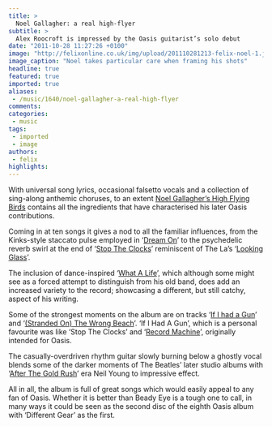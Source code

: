 ```yaml
---
title: >
  Noel Gallagher: a real high-flyer
subtitle: >
  Alex Roocroft is impressed by the Oasis guitarist’s solo debut
date: "2011-10-28 11:27:26 +0100"
image: "http://felixonline.co.uk/img/upload/201110281213-felix-noel-1.jpg"
image_caption: "Noel takes particular care when framing his shots"
headline: true
featured: true
imported: true
aliases:
 - /music/1640/noel-gallagher-a-real-high-flyer
comments:
categories:
 - music
tags:
 - imported
 - image
authors:
 - felix
highlights:
---
```


With universal song lyrics, occasional falsetto vocals and a collection of sing-along anthemic choruses, to an extent [Noel Gallagher’s High Flying Birds](http://www.youtube.com/watch?v=kFx_IniNjfE) contains all the ingredients that have characterised his later Oasis contributions.

Coming in at ten songs it gives a nod to all the familiar influences, from the Kinks-style staccato pulse employed in ‘[Dream On](http://www.youtube.com/watch?v=IDdBCmPr0bI)’ to the psychedelic reverb swirl at the end of ‘[Stop The Clocks](http://www.youtube.com/watch?v=WaWD_-0sjOA)’ reminiscent of The La’s ‘[Looking Glass](http://www.youtube.com/watch?v=wjo9CwDKRls)’.

The inclusion of dance-inspired ‘[What A Life](http://www.youtube.com/watch?v=SJGcf5FFMrw)’, which although some might see as a forced attempt to distinguish from his old band, does add an increased variety to the record; showcasing a different, but still catchy, aspect of his writing.

Some of the strongest moments on the album are on tracks ‘[If I had a Gun](http://www.youtube.com/watch?v=AFQkDvrMc1A)’ and ‘[(Stranded On) The Wrong Beach](http://www.youtube.com/watch?v=fYvBMF-6NJc)’. ‘If I Had A Gun’, which is a personal favourite was like ‘Stop The Clocks’ and ‘[Record Machine](http://www.youtube.com/watch?v=4HG8ihzrJPo)’, originally intended for Oasis.

The casually-overdriven rhythm guitar slowly burning below a ghostly vocal blends some of the darker moments of The Beatles’ later studio albums with ‘[After The Gold Rush](http://www.youtube.com/watch?v=KwjsYWGvaJo)’ era Neil Young to impressive effect.

All in all, the album is full of great songs which would easily appeal to any fan of Oasis. Whether it is better than Beady Eye is a tough one to call, in many ways it could be seen as the second disc of the eighth Oasis album with ‘Different Gear’ as the first.
